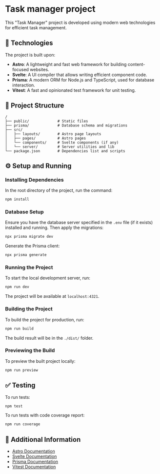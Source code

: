 # Task manager project

This "Task Manager" project is developed using modern web technologies for efficient task management.

## 🚀 Technologies

The project is built upon:

- **Astro**: A lightweight and fast web framework for building content-focused websites.
- **Svelte**: A UI compiler that allows writing efficient component code.
- **Prisma**: A modern ORM for Node.js and TypeScript, used for database interaction.
- **Vitest**: A fast and opinionated test framework for unit testing.

## 📁 Project Structure

```text
/
├── public/             # Static files
├── prisma/             # Database schema and migrations
├── src/
│   ├── layouts/        # Astro page layouts
│   ├── pages/          # Astro pages
│   └── components/     # Svelte components (if any)
│   └── server/         # Server utilities and lib
└── package.json        # Dependencies list and scripts
```

## ⚙️ Setup and Running

### Installing Dependencies

In the root directory of the project, run the command:

```bash
npm install
```

### Database Setup

Ensure you have the database server specified in the `.env` file (if it exists) installed and running. Then apply the migrations:

```bash
npx prisma migrate dev
```

Generate the Prisma client:

```bash
npx prisma generate
```

### Running the Project

To start the local development server, run:

```bash
npm run dev
```

The project will be available at `localhost:4321`.

### Building the Project

To build the project for production, run:

```bash
npm run build
```

The build result will be in the `./dist/` folder.

### Previewing the Build

To preview the built project locally:

```bash
npm run preview
```

## ✅ Testing

To run tests:

```bash
npm test
```

To run tests with code coverage report:

```bash
npm run coverage
```

## 👀 Additional Information

- [Astro Documentation](https://docs.astro.build/)
- [Svelte Documentation](https://svelte.dev/docs)
- [Prisma Documentation](https://www.prisma.io/docs)
- [Vitest Documentation](https://vitest.dev/guide/)
